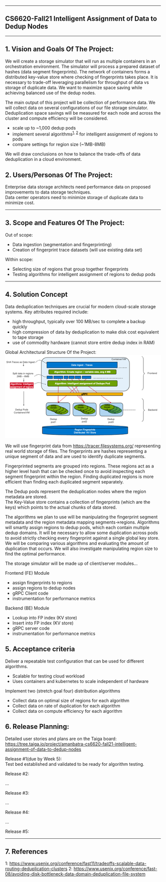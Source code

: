 
** **
## CS6620-Fall21 Intelligent Assignment of Data to Dedup Nodes  

** **

## 1.   Vision and Goals Of The Project:

We will create a storage simulator that will run as multiple containers in an orchestration environment. 
The simulator will process a prepared dataset of hashes (data segment fingerprints). The network of containers 
forms a distributed key-value store where checking of fingerprints takes place. It is necessary to trade-off 
leveraging parallelism for throughput of data vs storage of duplicate data. We want to maximize space saving 
while achieving balanced use of the dedup nodes. 

The main output of this project will be collection of performance data. We will collect data on several 
configurations of our file storage simulator. Deduplication space savings will be measured for each node 
and across the cluster and compute efficiency will be considered.
 - scale up to ~1,000 dedup pods
 - implement several algorithms<sup>[1](#tradeoffs), [2](#bottleneck)</sup> for intelligent assignment of regions to pods
 - compare settings for region size (~1MB-8MB)     

We will draw conclusions on how to balance the trade-offs of data deduplication in a cloud environment. 

## 2. Users/Personas Of The Project:

Enterprise data storage architects need performance data on proposed improvements to data storage techniques.   
Data center operators need to minimize storage of duplicate data to minimize cost. 

** **

## 3.   Scope and Features Of The Project:

Out of scope:
- Data ingestion (segmentation and fingerprinting)
- Creation of fingerprint trace datasets (will use existing data set)

Within scope: 
- Selecting size of regions that group together fingerprints
- Testing algorithms for intelligent assignment of regions to dedup pods


** **

## 4. Solution Concept

Data deduplication techniques are crucial for modern cloud-scale storage systems. Key attributes required include:
- high throughput, typically over 100 MB/sec to complete a backup quickly  
- high compression of data by deduplication to make disk cost equivalent to tape storage  
- use of commodity hardware (cannot store entire dedup index in RAM)   

Global Architectural Structure Of the Project:  
![Conceptual Diagram](https://github.com/yrrah/cs6620-fall21-intelligent-assignment-of-data-to-dedup-nodes/blob/main/conceptual-diagram.png)

We will use fingerprint data from https://tracer.filesystems.org/ representing real world storage of files. 
The fingerprints are hashes representing a unique segment of data and are used to identify duplicate segments.

Fingerprinted segments are grouped into regions. These regions act as a higher level hash that can be checked 
once to avoid inspecting each segment fingerprint within the region. Finding duplicated regions is more efficient 
than finding each duplicated segment separately.   

The Dedup pods represent the deduplication nodes where the region metadata are stored.  
The Key-Value store contains a collection of fingerprints (which are the keys) which points to the actual chunks of data stored.  
  
The algorithms we plan to use will be manipulating the fingerprint segment metadata and the region metadata 
mapping segments->regions. Algorithms will smartly assign regions to dedup pods, which each contain multiple 
dedup domains. It will be necessary to allow some duplication across pods to avoid strictly checking every 
fingerprint against a single global key store. We will be comparing various algorithms and evaluating the amount 
of duplication that occurs.  We will also investigate manipulating region size to find the optimal performance. 

The storage simulator will be made up of client/server modules...  

Frontend (FE) Module
 - assign fingerprints to regions 
 - assign regions to dedup nodes
 - gRPC Client code
 - instrumentation for performance metrics

Backend (BE) Module
 - Lookup into FP index (KV store)
 - Insert into FP index (KV store)
 - gRPC server code
 - instrumentation for performance metrics





## 5. Acceptance criteria

Deliver a repeatable test configuration that can be used for different algorithms. 
- Scalable for testing cloud workload
- Uses containers and kubernetes to scale independent of hardware 

Implement two (stretch goal four) distribution algorithms  
- Collect data on optimal size of regions for each algorithm  
- Collect data on rate of duplication for each algorithm
- Collect data on compute efficiency for each algorithm

## 6.  Release Planning:

Detailed user stories and plans are on the Taiga board: https://tree.taiga.io/project/amanbatra-cs6620-fall21-intelligent-assignment-of-data-to-dedup-nodes

Release #1(due by Week 5):  
Test bed established and validated to be ready for algorithm testing. 


Release #2:

…

Release #3:

…

Release #4:

…

Release #5:


** **

## 7. References

<a name="tradeoffs">1</a>: https://www.usenix.org/conference/fast11/tradeoffs-scalable-data-routing-deduplication-clusters
<a name="bottleneck">2</a>: https://www.usenix.org/conference/fast-08/avoiding-disk-bottleneck-data-domain-deduplication-file-system

